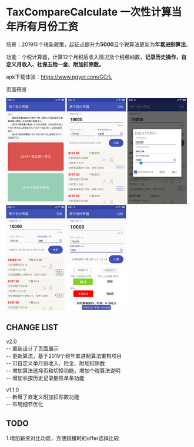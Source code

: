 # TaxCompareCalculate 一次性计算当年所有月份工资

场景：2019年个税新政策，起征点提升为**5000**且个税算法更新为**年累进制算法**。<br>

功能：个税计算器，计算12个月税后收入情况及个税缴纳数，**记录历史操作，自定义月收入、社保五险一金、附加扣除数。**<br>

apk下载体验：https://www.pgyer.com/GCrL<br>


页面预览

<img src="images/201901.jpeg" width="32%" />  <img src="images/201902.jpeg" width="32%" />  <img src="images/201903.jpeg" width="32%" />
<img src="images/201904.jpeg" width="32%" />  <img src="images/201905.jpeg" width="32%" />

## CHANGE LIST
v2.0<br>
-- 重新设计了页面展示<br>
-- 更新算法，基于2019个税年累进制算法重构项目<br>
-- 可自定义单月份收入、险金、附加扣除数<br>
-- 增加算法选择页和切换功能，增加个税算法说明<br>
-- 增加长按历史记录删除单条功能<br>


v1.1.0<br>
-- 新增了自定义附加扣除数功能<br>
-- 布局细节优化<br>

## TODO
1.增加薪资对比功能，方便跳槽时的offer选择比较<br>